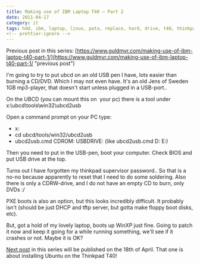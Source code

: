 ```yaml
---
title: Making use of IBM Laptop T40 – Part 2
date: 2011-04-17
category: it
tags: hdd, ibm, laptop, linux, pata, replace, hard, drive, t40, thinkpad, ultimatebootcd
<!-- prettier-ignore -->
---
```


Previous post in this series:
[https://www.guldmyr.com/making-use-of-ibm-laptop-t40-part-1/](https://www.guldmyr.com/making-use-of-ibm-laptop-t40-part-1/ "previous post")

I'm going to try to put ubcd on an old USB pen I have, lots easier than burning
a CD/DVD. Which I may not even have. It's an old Jens of Sweden 1GB mp3-player,
that doesn't start unless plugged in a USB-port..

On the UBCD (you can mount this on  your pc) there is a tool under
x:\\ubcd\\tools\\win32\\ubcd2usb

Open a command prompt on your PC type:

- x:
- cd ubcd/tools/win32/ubcd2usb
- ubcd2usb.cmd CDROM: USBDRIVE: (like ubcd2usb.cmd D: E:)

Then you need to put in the USB-pen, boot your computer. Check BIOS and put USB
drive at the top.

Turns out I have forgotten my thinkpad supervisor password.. So that is a no-no
because apparently to reset that I need to do some soldering. Also there is only
a CDRW-drive, and I do not have an empty CD to burn, only DVDs :/

PXE boots is also an option, but this looks incredibly difficult. It probably
isn't (should be just DHCP and tftp server, but gotta make floppy boot disks,
etc).

But, got a hold of my lovely laptop, boots up WinXP just fine. Going to patch it
now and keep it going for a while running something, we'll see if it crashes or
not. Maybe it is OK?

[Next post](https://www.guldmyr.com/making-use-of-ibm-laptop-t40-%E2%80%93-part-3/ "part3")
in this series will be published on the 18th of April. That one is about
installing Ubuntu on the Thinkpad T40!
